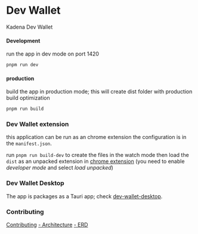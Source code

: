 # Dev Wallet

Kadena Dev Wallet

#### Development

run the app in dev mode on port 1420

```bash
pnpm run dev
```

#### production

build the app in production mode; this will create dist folder with production
build optimization

```bash
pnpm run build
```

### Dev Wallet extension

this application can be run as an chrome extension the configuration is in the
`manifest.json`.

run `pnpm run build-dev` to create the files in the watch mode then load the
`dist` as an unpacked extension in [chrome extension](chrome://extensions/) (you
need to enable _developer mode_ and select _load unpacked_)

### Dev Wallet Desktop

The app is packages as a Tauri app; check
[dev-wallet-desktop](../dev-wallet-desktop/).

### Contributing

[Contributing](CONTRIBUTING.md)
[- Architecture](CONTRIBUTING.md#architecture)
[- ERD](CONTRIBUTING.md#erd)
```

